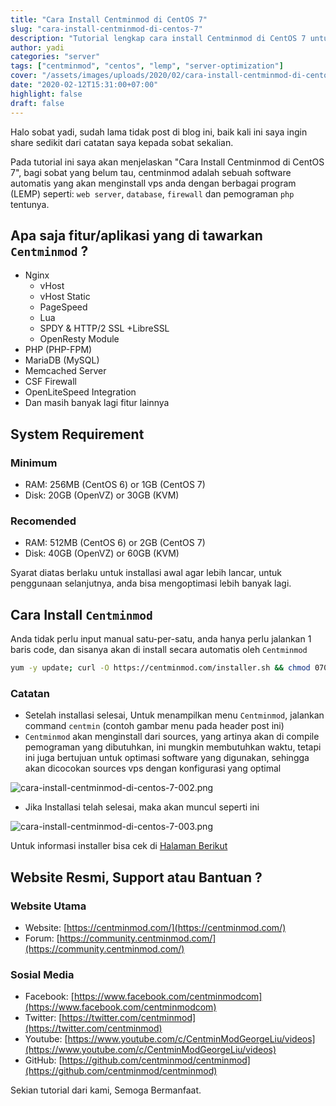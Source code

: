 ```yaml
---
title: "Cara Install Centminmod di CentOS 7"
slug: "cara-install-centminmod-di-centos-7"
description: "Tutorial lengkap cara install Centminmod di CentOS 7 untuk mengoptimalkan konfigurasi LEMP server secara otomatis."
author: yadi
categories: "server"
tags: ["centminmod", "centos", "lemp", "server-optimization"]
cover: "/assets/images/uploads/2020/02/cara-install-centminmod-di-centos-7-001.png"
date: "2020-02-12T15:31:00+07:00"
highlight: false
draft: false
---
```


Halo sobat yadi, sudah lama tidak post di blog ini, baik kali ini saya ingin share sedikit dari catatan saya kepada sobat sekalian.

Pada tutorial ini saya akan menjelaskan "Cara Install Centminmod di CentOS 7", bagi sobat yang belum tau, centminmod adalah sebuah software automatis yang akan menginstall vps anda dengan berbagai program (LEMP) seperti: `web server`, `database`, `firewall` dan pemograman `php` tentunya.

## Apa saja fitur/aplikasi yang di tawarkan `Centminmod` ?

- Nginx
  - vHost
  - vHost Static
  - PageSpeed
  - Lua
  - SPDY & HTTP/2 SSL +LibreSSL
  - OpenResty Module
- PHP (PHP-FPM)
- MariaDB (MySQL)
- Memcached Server
- CSF Firewall
- OpenLiteSpeed Integration
- Dan masih banyak lagi fitur lainnya

## System Requirement

### Minimum

- RAM: 256MB (CentOS 6) or 1GB (CentOS 7)
- Disk: 20GB (OpenVZ) or 30GB (KVM)

### Recomended

- RAM: 512MB (CentOS 6) or 2GB (CentOS 7)
- Disk: 40GB (OpenVZ) or 60GB (KVM)

Syarat diatas berlaku untuk installasi awal agar lebih lancar, untuk penggunaan selanjutnya, anda bisa mengoptimasi lebih banyak lagi.

## Cara Install `Centminmod`

Anda tidak perlu input manual satu-per-satu, anda hanya perlu jalankan 1 baris code, dan sisanya akan di install secara automatis oleh `Centminmod`

```bash
yum -y update; curl -O https://centminmod.com/installer.sh && chmod 0700 installer.sh && bash installer.sh
```

### Catatan

- Setelah installasi selesai, Untuk menampilkan menu `Centminmod`, jalankan command `centmin` (contoh gambar menu pada header post ini)
- `Centminmod` akan menginstall dari sources, yang artinya akan di compile pemograman yang dibutuhkan, ini mungkin membutuhkan waktu, tetapi ini juga bertujuan untuk optimasi software yang digunakan, sehingga akan dicocokan sources vps dengan konfigurasi yang optimal

![cara-install-centminmod-di-centos-7-002.png](/assets/images/uploads/2020/02/cara-install-centminmod-di-centos-7-002.png)

- Jika Installasi telah selesai, maka akan muncul seperti ini

![cara-install-centminmod-di-centos-7-003.png](/assets/images/uploads/2020/02/cara-install-centminmod-di-centos-7-003.png)

Untuk informasi installer bisa cek di [Halaman Berikut](https://centminmod.com/install.html)

## Website Resmi, Support atau Bantuan ?

### Website Utama

- Website: [https://centminmod.com/](https://centminmod.com/)
- Forum: [https://community.centminmod.com/](https://community.centminmod.com/)

### Sosial Media

- Facebook: [https://www.facebook.com/centminmodcom](https://www.facebook.com/centminmodcom)
- Twitter: [https://twitter.com/centminmod](https://twitter.com/centminmod)
- Youtube: [https://www.youtube.com/c/CentminModGeorgeLiu/videos](https://www.youtube.com/c/CentminModGeorgeLiu/videos)
- GitHub: [https://github.com/centminmod/centminmod](https://github.com/centminmod/centminmod)

Sekian tutorial dari kami, Semoga Bermanfaat.
